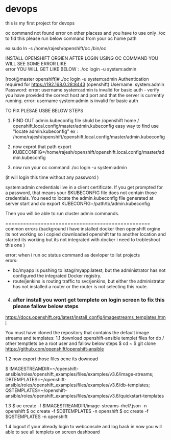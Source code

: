# devops
this is my first project for devops 

oc command not found error on other placess and you have to use only ./oc  to fid this please run below command from your oc home path 

ex:sudo ln -s /home/rajesh/openshift/oc /bin/oc


INSTALL OPENSHIFT ORGIEN AFTER LOGIN USING OC COMMAND YOU WILL SEE SOME ERROR LIKE   
error YOU WILL GET LIKE BELOW  : ./oc login -u system:admin

[root@master openshift]# ./oc login -u system:admin 
Authentication required for https://192.168.0.28:8443 (openshift)
Username: system:admin
Password: 
error: username system:admin is invalid for basic auth - verify you have provided the correct host and port and that the server is currently running.
error: username system:admin is invalid for basic auth


TO FIX PLESAE USBE BELOW STEPS 
1. FIND OUT admin.kubeconfig file   shuld be /openshift home / openshift.local.config/master/admin.kubeconfig
easy way to find   use "locate admin.kubeconfig"
ex :  /home/rajesh/openshift/openshift.local.config/master/admin.kubeconfig

2. now exprot that path 
export KUBECONFIG=/home/rajesh/openshift/openshift.local.config/master/admin.kubeconfig

3. now run your oc command 
./oc login -u system:admin 

(it will login this time without any password )

system:admin credentials live in a client certificate. If you get prompted for a password, that means your $KUBECONFIG file does not contain those credentials. You need to locate the admin.kubeconfig file generated at server start and do
export KUBECONFIG=/path/to/admin.kubeconfig

Then you will be able to run cluster admin commands.



=================================================
common errors (background i have installed docker then openshift orgine its not working so i copied downloaded openshift tar to another location and started its working but its not integrated with docker i need to trobleshoot this one )

error: when i run oc status command as devloper to list projects  
erors:
  * bc/myapp is pushing to istag/myapp:latest, but the administrator has not configured the integrated Docker registry.
  * route/jenkins is routing traffic to svc/jenkins, but either the administrator has not installed a router or the router is not selecting this route.






4.  ### after install you wont get templete on login screen to fix this please fallow below steps 

https://docs.openshift.org/latest/install_config/imagestreams_templates.html



You must have cloned the repository that contains the default image streams and templates:
1.1 download openshift-ansible templet files for db / other temptlets 
be a root user and fallow below steps 
$ cd ~
$ git clone https://github.com/openshift/openshift-ansible

1.2   now export those files ocne its downoad 

$ IMAGESTREAMDIR=~/openshift-ansible/roles/openshift_examples/files/examples/v3.6/image-streams; \
    DBTEMPLATES=~/openshift-ansible/roles/openshift_examples/files/examples/v3.6/db-templates; \
    QSTEMPLATES=~/openshift-ansible/roles/openshift_examples/files/examples/v3.6/quickstart-templates
    
    
1.3 $ oc create -f $IMAGESTREAMDIR/image-streams-rhel7.json -n openshift
    $ oc create -f $DBTEMPLATES -n openshift
    $ oc create -f $QSTEMPLATES -n openshift
    
1.4 logout if your already login to webconsole  and log back in  now you will able to see all templets on screen dashboard
